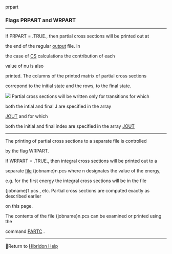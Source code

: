 prpart


###   Flags PRPART and WRPART


------------------------------


If PRPART = .TRUE., then partial cross sections will be printed out at

the end of the regular  [output](output.html)   file. In

the case of  [CS](coupledstates.html)   calculations the contribution of each

value of  nu  is also

printed.  The columns of the printed matrix of partial cross sections

correpond to the initial state and the rows, to the final state.


![](cautionsmall.gif)  Partial cross sections will be written only for transitions for which

both  the intial and final  J  are specified in the array

[JOUT](jout.html)   and for which

both  the initial and final index are specified in the array  [JOUT](jout.html)


------------------------------


The printing of partial cross sections to a separate file is controlled

by the flag WRPART.


If WRPART = .TRUE., then integral cross sections will be printed out to a

separate  [file](files.html)    {jobname}n.pcs  where  n  designates the value of the energy,

e.g.  for the first energy the integral cross sections will be in the file

{jobname}1.pcs , etc.  Partial cross sections are computed exactly as described earlier

on this page.


The contents of the file  {jobname}n.pcs  can be examined or printed using the

command  [PARTC](intcrs.html)  .


------------------------------


[](hibhelp.html) [](up_arrow.gif)  Return to  [Hibridon Help](hibhelp.html)
